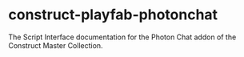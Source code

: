 # construct-playfab-photonchat
The Script Interface documentation for the Photon Chat addon of the Construct Master Collection.
